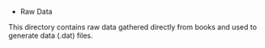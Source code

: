 * Raw Data

This directory contains raw data gathered directly from books and used to
generate data (.dat) files.
